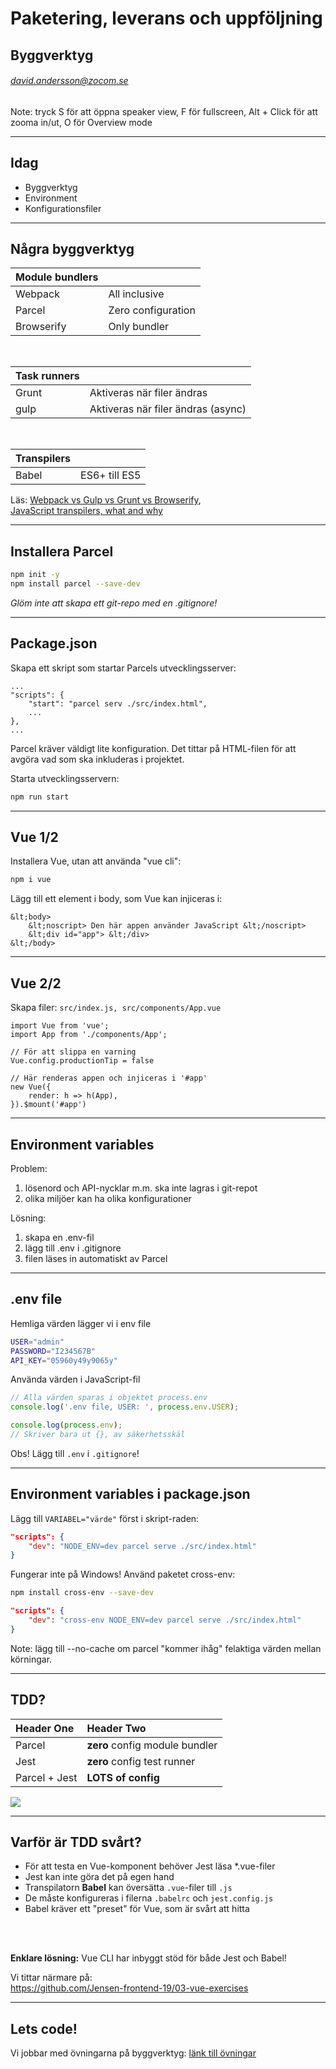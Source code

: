 <!-- .slide: class="intro" -->
# Paketering, leverans och uppföljning
## Byggverktyg
###### david.andersson@zocom.se

Note: tryck S för att öppna speaker view,
F för fullscreen,
Alt + Click för att zooma in/ut,
O för Overview mode

---
<!-- .slide: class="complex pink" -->
## Idag

+ Byggverktyg
+ Environment
+ Konfigurationsfiler

---
<!-- .slide: class="basic blue" -->
## Några byggverktyg
| Module bundlers |                    |
| :-------------- | :----------------- |
| Webpack         | All inclusive      |
| Parcel          | Zero configuration |
| Browserify      | Only bundler       |

<br>

| Task runners  |              |
| :------------ | :----------- |
| Grunt         | Aktiveras när filer ändras         |
| gulp          | Aktiveras när filer ändras (async) |
<!-- .element: class="fragment" -->

<br>

| Transpilers |               |
| :---------- | :------------ |
| Babel       | ES6+ till ES5 |
<!-- .element: class="fragment" -->

Läs: [Webpack vs Gulp vs Grunt vs Browserify](https://alligator.io/tooling/webpack-gulp-grunt-browserify/), <br>
[JavaScript transpilers, what and why](https://scotch.io/tutorials/javascript-transpilers-what-they-are-why-we-need-them)


---
<!-- .slide: class="basic blue" -->
## Installera Parcel
```bash
npm init -y
npm install parcel --save-dev
```

*Glöm inte att skapa ett git-repo med en .gitignore!*


---
<!-- .slide: class="basic blue" -->
## Package.json
Skapa ett skript som startar Parcels utvecklingsserver:
```json[3]
...
"scripts": {
	"start": "parcel serv ./src/index.html",
	...
},
...
```

Parcel kräver väldigt lite konfiguration. Det tittar på HTML-filen för att avgöra vad som ska inkluderas i projektet.

Starta utvecklingsservern: <br>
```bash
npm run start
```


---
<!-- .slide: class="basic blue" -->
## Vue 1/2
Installera Vue, utan att använda "vue cli":
```bash
npm i vue
```

Lägg till ett element i body, som Vue kan injiceras i:
```html[3]
&lt;body>
	&lt;noscript> Den här appen använder JavaScript &lt;/noscript>
	&lt;div id="app"> &lt;/div>
&lt;/body>
```


---
<!-- .slide: class="basic blue" -->
## Vue 2/2
Skapa filer: `src/index.js, src/components/App.vue`
```vue
import Vue from 'vue';
import App from './components/App';

// För att slippa en varning
Vue.config.productionTip = false

// Här renderas appen och injiceras i '#app'
new Vue({
    render: h => h(App),
}).$mount('#app')
```


---
<!-- .slide: class="basic blue" -->
## Environment variables
Problem:
1. lösenord och API-nycklar m.m. ska inte lagras i git-repot<!-- .element: class="fragment" -->
2. olika miljöer kan ha olika konfigurationer<!-- .element: class="fragment" -->

Lösning:<!-- .element: class="fragment" -->
1. skapa en .env-fil<!-- .element: class="fragment" -->
2. lägg till .env i .gitignore<!-- .element: class="fragment" -->
2. filen läses in automatiskt av Parcel<!-- .element: class="fragment" -->



---
<!-- .slide: class="basic blue" -->
## .env file
Hemliga värden lägger vi i env file
```bash
USER="admin"
PASSWORD="I234567B"
API_KEY="05960y49y9065y"
```

Använda värden i JavaScript-fil
```javascript
// Alla värden sparas i objektet process.env
console.log('.env file, USER: ', process.env.USER);

console.log(process.env);
// Skriver bara ut {}, av säkerhetsskäl
```

Obs! Lägg till `.env` i `.gitignore`!


---
<!-- .slide: class="basic blue" -->
## Environment variables i package.json
Lägg till `VARIABEL="värde"` först i skript-raden:
```package.json
"scripts": {
	"dev": "NODE_ENV=dev parcel serve ./src/index.html"
}
```

Fungerar inte på Windows! Använd paketet cross-env:
```bash
npm install cross-env --save-dev
```
```package.json
"scripts": {
	"dev": "cross-env NODE_ENV=dev parcel serve ./src/index.html"
}
```

Note: lägg till --no-cache om parcel "kommer ihåg" felaktiga värden mellan körningar.

---
<!-- .slide: class="basic blue" -->
## TDD?
| Header One   | Header Two     |
| :----------- | :------------- |
| Parcel       | **zero** config module bundler |
| Jest         | **zero** config test runner    |
| Parcel + Jest | **LOTS of config**<!-- .element: class="fragment" --> |


![](https://media.giphy.com/media/glmRyiSI3v5E4/giphy.gif)<!-- .element: class="fragment" -->


---
<!-- .slide: class="basic blue" -->
## Varför är TDD svårt?
+ För att testa en Vue-komponent behöver Jest läsa *.vue-filer
+ Jest kan inte göra det på egen hand
+ Transpilatorn **Babel** kan översätta `.vue`-filer till `.js`
+ De måste konfigureras i filerna `.babelrc` och `jest.config.js`
+ Babel kräver ett "preset" för Vue, som är svårt att hitta

<br><br>

**Enklare lösning:** Vue CLI har inbyggt stöd för både Jest och Babel!

Vi tittar närmare på: <br> https://github.com/Jensen-frontend-19/03-vue-exercises


---
<!-- .slide: class="code" -->

## Lets code!
Vi jobbar med övningarna på byggverktyg:
[länk till övningar](https://docs.google.com/document/d/1MronC9nu7B6z46g2OZ8BQ610TCAtqMjXxcyD8zvH_Fo/edit?usp=sharing)
